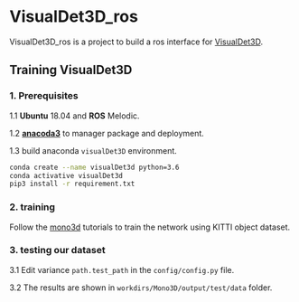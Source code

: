 # VisualDet3D_ros
VisualDet3D_ros is a project to build a ros interface for [VisualDet3D](https://github.com/Owen-Liuyuxuan/visualDet3D).
## Training VisualDet3D
### 1. Prerequisites
1.1 **Ubuntu** 18.04 and **ROS** Melodic.

1.2 [**anacoda3**](https://docs.anaconda.com/anaconda/install/linux/) to manager package and deployment.

1.3 build anaconda ```visualDet3D``` environment.
```bash
conda create --name visualDet3d python=3.6
conda activative visualDet3d
pip3 install -r requirement.txt
```

### 2. training
Follow the [mono3d](https://github.com/Owen-Liuyuxuan/visualDet3D/blob/master/docs/mono3d.md) tutorials to train the network using KITTI object dataset.
### 3. testing our dataset
3.1 Edit variance ```path.test_path``` in the ```config/config.py``` file.

3.2 The results are shown in ```workdirs/Mono3D/output/test/data``` folder.